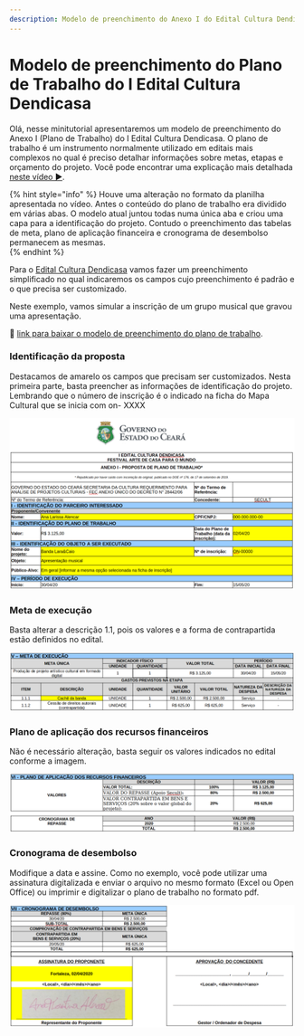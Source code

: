 ```yaml
---
description: Modelo de preenchimento do Anexo I do Edital Cultura Dendicasa.
---
```


# Modelo de preenchimento do Plano de Trabalho do I Edital Cultura Dendicasa

Olá, nesse minitutorial apresentaremos um modelo de preenchimento do Anexo I \(Plano de Trabalho\) do I Edital Cultura Dendicasa. O plano de trabalho é um instrumento normalmente utilizado em editais mais complexos no qual é preciso detalhar informações sobre metas, etapas e orçamento do projeto. Você pode encontrar uma explicação mais detalhada [neste vídeo ▶](https://www.youtube.com/watch?v=ei9F3VqNcas&t).

{% hint style="info" %}
Houve uma alteração no formato da planilha apresentada no vídeo. Antes o conteúdo do plano de trabalho era dividido em várias abas. O modelo atual juntou todas numa única aba e criou uma capa para a identificação do projeto. Contudo o preenchimento das tabelas de meta, plano de aplicação financeira e cronograma de desembolso permanecem as mesmas.  
{% endhint %}

Para o [Edital Cultura Dendicasa](http://editais.cultura.ce.gov.br/2020/03/31/cultura-dendicasa/) vamos fazer um preenchimento simplificado no qual indicaremos os campos cujo preenchimento é padrão e o que precisa ser customizado.

Neste exemplo, vamos simular a inscrição de um grupo musical que gravou uma apresentação.

📰 [link para baixar o modelo de preenchimento do plano de trabalho](https://mapacultural.secult.ce.gov.br/files/opportunity/1652/modelo_--_anexo_i__-_proposta_de_plano_de_trabalho.xlsx).

### Identificação da proposta

Destacamos de amarelo os campos que precisam ser customizados. Nesta primeira parte, basta preencher as informações de identificação do projeto. Lembrando que o número de inscrição é o indicado na ficha do Mapa Cultural que se inicia com on- XXXX 

![](.gitbook/assets/captura-de-tela-de-2020-04-02-14-53-44.png)

### Meta de execução

Basta alterar a descrição 1.1, pois os valores e a forma de contrapartida estão definidos no edital.

![](.gitbook/assets/captura-de-tela-de-2020-04-02-14-57-46.png)

### Plano de aplicação dos recursos financeiros

Não é necessário alteração, basta seguir os valores indicados no edital conforme a imagem.

![](.gitbook/assets/captura-de-tela-de-2020-04-02-14-32-33.png)

### Cronograma de desembolso

Modifique a data e assine. Como no exemplo, você pode utilizar uma assinatura digitalizada e enviar o arquivo no mesmo formato \(Excel ou Open Office\) ou  imprimir e digitalizar o plano de trabalho no formato pdf.

![](.gitbook/assets/captura-de-tela-de-2020-04-02-15-02-38.png)

